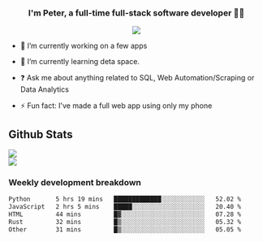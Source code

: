 
### <div align="center">I'm Peter, a full-time full-stack software developer 👨‍💻</div>  
<div align="center">
<a href="https://ko-fi.com/theofficialpeter" target="_blank" style="display: inline-block;">
                <img
                    src="https://img.shields.io/badge/Donate-Ko--fi-F16061.svg?style=flat-square&logo=ko-fi" 
                    align="center"
                />
            </a> 
</div>  

- 🔭 I’m currently working on a few apps  
  

- 🌱 I’m currently learning deta space.  
  

- ❓ Ask me about anything related to SQL, Web Automation/Scraping or Data Analytics  
  

- ⚡ Fun fact: I've made a full web app using only my phone  
  



## Github Stats  
![](https://github-readme-stats.vercel.app/api?username=TheOfficialPeter&theme=tokyonight&hide_border=true&include_all_commits=false&count_private=false)<br/>
![](https://github-readme-stats.vercel.app/api/top-langs/?username=TheOfficialPeter&theme=tokyonight&hide_border=true&include_all_commits=false&count_private=false&layout=compact)

<h3>Weekly development breakdown</h3>

<!--START_SECTION:waka-->

```txt
Python       5 hrs 19 mins   █████████████░░░░░░░░░░░░   52.02 %
JavaScript   2 hrs 5 mins    █████░░░░░░░░░░░░░░░░░░░░   20.40 %
HTML         44 mins         █▓░░░░░░░░░░░░░░░░░░░░░░░   07.28 %
Rust         32 mins         █▒░░░░░░░░░░░░░░░░░░░░░░░   05.32 %
Other        31 mins         █▒░░░░░░░░░░░░░░░░░░░░░░░   05.05 %
```

<!--END_SECTION:waka-->
